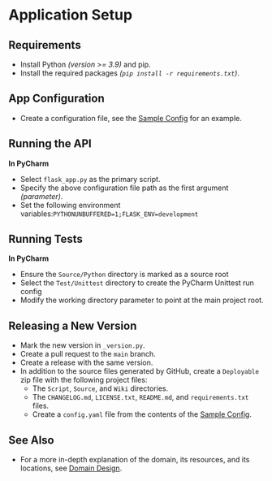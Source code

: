 # Application Setup

## Requirements

- Install Python _(version >= 3.9)_ and pip.
- Install the required packages _(`pip install -r requirements.txt`)_.

## App Configuration

- Create a configuration file, see the [Sample Config](sampleConfig.md) for an example.

## Running the API

__In PyCharm__

- Select `flask_app.py` as the primary script.
- Specify the above configuration file path as the first argument _(parameter)_.
- Set the following environment variables:`PYTHONUNBUFFERED=1;FLASK_ENV=development`

## Running Tests

__In PyCharm__

- Ensure the `Source/Python` directory is marked as a source root
- Select the `Test/Unittest` directory to create the PyCharm Unittest run config
- Modify the working directory parameter to point at the main project root.

## Releasing a New Version

- Mark the new version in `_version.py`.
- Create a pull request to the `main` branch.
- Create a release with the same version.
- In addition to the source files generated by GitHub, create a `Deployable` zip file with the following project files:
    - The `Script`, `Source`, and `Wiki` directories.
    - The `CHANGELOG.md`, `LICENSE.txt`, `README.md`, and `requirements.txt` files.
    - Create a `config.yaml` file from the contents of the [Sample Config](sampleConfig.md).
  

## See Also

- For a more in-depth explanation of the domain, its resources, and its locations, see [Domain Design](domainDesign.md).